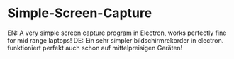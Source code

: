 # Simple-Screen-Capture
EN: A very simple screen capture program in Electron, works perfectly fine for mid range laptops! DE: Ein sehr simpler  bildschirmrekorder in electron. funktioniert perfekt auch schon auf mittelpreisigen Geräten!
